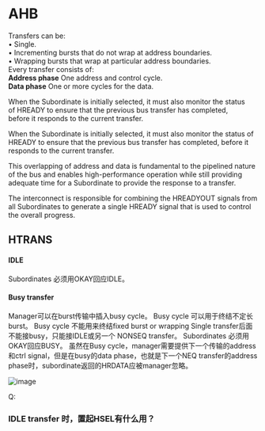 # AHB
Transfers can be:  
• Single.  
• Incrementing bursts that do not wrap at address boundaries.  
• Wrapping bursts that wrap at particular address boundaries.  
Every transfer consists of:  
**Address phase** One address and control cycle.  
**Data phase** One or more cycles for the data.  

When the Subordinate is initially selected, it must also monitor the status  
of HREADY to ensure that the previous bus transfer has completed,  
before it responds to the current transfer.  

When the Subordinate is initially selected, it must also monitor the status 
of HREADY to ensure that the previous bus transfer has completed, 
before it responds to the current transfer.

This overlapping of 
address and data is fundamental to the pipelined nature of the bus and enables high-performance operation while 
still providing adequate time for a Subordinate to provide the response to a transfer.

The interconnect is responsible for 
combining the HREADYOUT signals from all Subordinates to generate a single HREADY signal that is used to 
control the overall progress.

## HTRANS ##  
#### IDLE ####  
Subordinates 必须用OKAY回应IDLE。
#### Busy transfer
Manager可以在burst传输中插入busy cycle。
Busy cycle 可以用于终结不定长burst。
Busy cycle 不能用来终结fixed burst or wrapping
Single transfer后面不能接busy，只能接IDLE或另一个 NONSEQ transfer。
Subordinates 必须用OKAY回应BUSY。
虽然在Busy cycle，manager需要提供下一个传输的address和ctrl signal，但是在busy的data phase，也就是下一个NEQ transfer的address phase时，subordinate返回的HRDATA应被manager忽略。

![image](https://user-images.githubusercontent.com/34599267/180637282-3ca33630-208e-4b66-84aa-0e8fa38f5532.png)


Q:
### IDLE transfer 时，置起HSEL有什么用？
